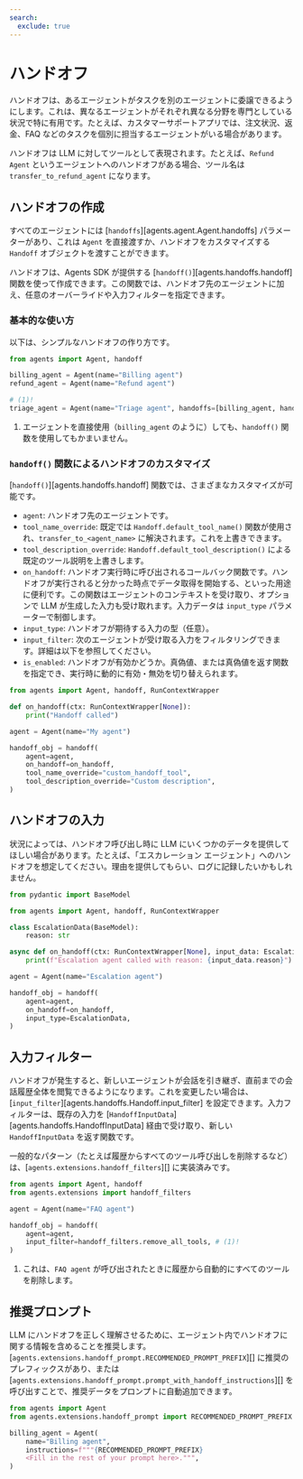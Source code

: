 ```yaml
---
search:
  exclude: true
---
```

# ハンドオフ

ハンドオフは、あるエージェントがタスクを別のエージェントに委譲できるようにします。これは、異なるエージェントがそれぞれ異なる分野を専門としている状況で特に有用です。たとえば、カスタマーサポートアプリでは、注文状況、返金、FAQ などのタスクを個別に担当するエージェントがいる場合があります。

ハンドオフは LLM に対してツールとして表現されます。たとえば、`Refund Agent` というエージェントへのハンドオフがある場合、ツール名は `transfer_to_refund_agent` になります。

## ハンドオフの作成

すべてのエージェントには [`handoffs`][agents.agent.Agent.handoffs] パラメーターがあり、これは `Agent` を直接渡すか、ハンドオフをカスタマイズする `Handoff` オブジェクトを渡すことができます。

ハンドオフは、Agents SDK が提供する [`handoff()`][agents.handoffs.handoff] 関数を使って作成できます。この関数では、ハンドオフ先のエージェントに加え、任意のオーバーライドや入力フィルターを指定できます。

### 基本的な使い方

以下は、シンプルなハンドオフの作り方です。

```python
from agents import Agent, handoff

billing_agent = Agent(name="Billing agent")
refund_agent = Agent(name="Refund agent")

# (1)!
triage_agent = Agent(name="Triage agent", handoffs=[billing_agent, handoff(refund_agent)])
```

1. エージェントを直接使用（`billing_agent` のように）しても、`handoff()` 関数を使用してもかまいません。

### `handoff()` 関数によるハンドオフのカスタマイズ

[`handoff()`][agents.handoffs.handoff] 関数では、さまざまなカスタマイズが可能です。

- `agent`: ハンドオフ先のエージェントです。
- `tool_name_override`: 既定では `Handoff.default_tool_name()` 関数が使用され、`transfer_to_<agent_name>` に解決されます。これを上書きできます。
- `tool_description_override`: `Handoff.default_tool_description()` による既定のツール説明を上書きします。
- `on_handoff`: ハンドオフ実行時に呼び出されるコールバック関数です。ハンドオフが実行されると分かった時点でデータ取得を開始する、といった用途に便利です。この関数はエージェントのコンテキストを受け取り、オプションで LLM が生成した入力も受け取れます。入力データは `input_type` パラメーターで制御します。
- `input_type`: ハンドオフが期待する入力の型（任意）。
- `input_filter`: 次のエージェントが受け取る入力をフィルタリングできます。詳細は以下を参照してください。
- `is_enabled`: ハンドオフが有効かどうか。真偽値、または真偽値を返す関数を指定でき、実行時に動的に有効・無効を切り替えられます。

```python
from agents import Agent, handoff, RunContextWrapper

def on_handoff(ctx: RunContextWrapper[None]):
    print("Handoff called")

agent = Agent(name="My agent")

handoff_obj = handoff(
    agent=agent,
    on_handoff=on_handoff,
    tool_name_override="custom_handoff_tool",
    tool_description_override="Custom description",
)
```

## ハンドオフの入力

状況によっては、ハンドオフ呼び出し時に LLM にいくつかのデータを提供してほしい場合があります。たとえば、「エスカレーション エージェント」へのハンドオフを想定してください。理由を提供してもらい、ログに記録したいかもしれません。

```python
from pydantic import BaseModel

from agents import Agent, handoff, RunContextWrapper

class EscalationData(BaseModel):
    reason: str

async def on_handoff(ctx: RunContextWrapper[None], input_data: EscalationData):
    print(f"Escalation agent called with reason: {input_data.reason}")

agent = Agent(name="Escalation agent")

handoff_obj = handoff(
    agent=agent,
    on_handoff=on_handoff,
    input_type=EscalationData,
)
```

## 入力フィルター

ハンドオフが発生すると、新しいエージェントが会話を引き継ぎ、直前までの会話履歴全体を閲覧できるようになります。これを変更したい場合は、[`input_filter`][agents.handoffs.Handoff.input_filter] を設定できます。入力フィルターは、既存の入力を [`HandoffInputData`][agents.handoffs.HandoffInputData] 経由で受け取り、新しい `HandoffInputData` を返す関数です。

一般的なパターン（たとえば履歴からすべてのツール呼び出しを削除するなど）は、[`agents.extensions.handoff_filters`][] に実装済みです。

```python
from agents import Agent, handoff
from agents.extensions import handoff_filters

agent = Agent(name="FAQ agent")

handoff_obj = handoff(
    agent=agent,
    input_filter=handoff_filters.remove_all_tools, # (1)!
)
```

1. これは、`FAQ agent` が呼び出されたときに履歴から自動的にすべてのツールを削除します。

## 推奨プロンプト

LLM にハンドオフを正しく理解させるために、エージェント内でハンドオフに関する情報を含めることを推奨します。[`agents.extensions.handoff_prompt.RECOMMENDED_PROMPT_PREFIX`][] に推奨のプレフィックスがあり、または [`agents.extensions.handoff_prompt.prompt_with_handoff_instructions`][] を呼び出すことで、推奨データをプロンプトに自動追加できます。

```python
from agents import Agent
from agents.extensions.handoff_prompt import RECOMMENDED_PROMPT_PREFIX

billing_agent = Agent(
    name="Billing agent",
    instructions=f"""{RECOMMENDED_PROMPT_PREFIX}
    <Fill in the rest of your prompt here>.""",
)
```